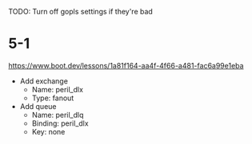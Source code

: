 TODO: Turn off gopls settings if they're bad

<!-- # 3-1
https://www.boot.dev/lessons/38ff4121-f511-467d-8ce8-3469a6c31120
- Add exchange (obsoleted by my code that creates it)
  - Name: peril_direct
  - Type: direct

# 3-10
https://www.boot.dev/lessons/98b655ca-255b-4a09-b066-d86f54a56495
- Add exchange (obsoleted by my code that creates it)
  - Name: peril_topic
  - Type: topic -->

# 5-1
https://www.boot.dev/lessons/1a81f164-aa4f-4f66-a481-fac6a99e1eba
- Add exchange
  - Name: peril_dlx
  - Type: fanout
- Add queue
  - Name: peril_dlq
  - Binding: peril_dlx
  - Key: none

<!-- # 6-2
https://www.boot.dev/lessons/275899a4-5787-4297-8507-5685789a5517
- Add queue (obsolete)
  - Name: game_logs
  - Binding: peril_topic
  - Key: game_logs.* -->